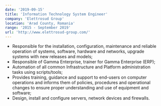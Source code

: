 ```yaml
---
date: '2019-09-15'
title: 'Information Technology System Engineer'
company: 'Elettrosud Group'
location: 'Arad County, Romania'
range: '2015 - September 2019'
url: 'http://www.elettrosud-group.com/'
---
```


- Responsible for the installation, configuration, maintenance and reliable operation of systems, software, hardware and networks, upgrade systems with new releases and models;
- Responsible of Gamma Enterprise, trainer for Gamma Enterprise (ERP);
- Automation of all common Infrastructure and Platform administration tasks using scripts/tools;
- Provides training, guidance and support to end-users on computer operations and informs them of policies, procedures and operational changes to ensure proper understanding and use of equipment and software;
- Design, install and configure servers, network devices and firewalls.
